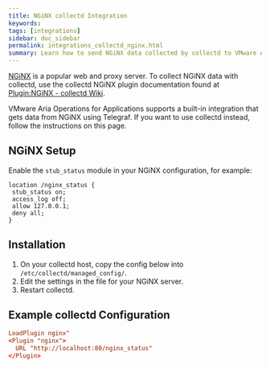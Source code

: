 ```yaml
---
title: NGiNX collectd Integration
keywords:
tags: [integrations]
sidebar: doc_sidebar
permalink: integrations_collectd_nginx.html
summary: Learn how to send NGiNX data collected by collectd to VMware Aria Operations for Applications (formerly known as Tanzu Observability by Wavefront).
---
```


[NGiNX](https://www.nginx.com/) is a popular web and proxy server. To collect NGiNX data with collectd, use the collectd NGiNX plugin documentation found at [Plugin:NGiNX - collectd Wiki](https://collectd.org/wiki/index.php/Plugin:nginx).

VMware Aria Operations for Applications supports a built-in integration that gets data from NGiNX using Telegraf. If you want to use collectd instead, follow the instructions on this page. 

## NGiNX Setup

Enable the `stub_status` module in your NGiNX configuration, for example:

```nginx
location /nginx_status {
 stub_status on;
 access_log off;
 allow 127.0.0.1;
 deny all;
}
```

## Installation

1. On your collectd host, copy the config below into `/etc/collectd/managed_config/`.
1. Edit the settings in the file for your NGiNX server.
1. Restart collectd.

## Example collectd Configuration

```conf
LoadPlugin nginx"
<Plugin "nginx">
  URL "http://localhost:80/nginx_status"
</Plugin>
```
